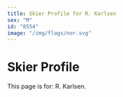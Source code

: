 ```yaml
---
title: Skier Profile for R. Karlsen
sex: "M"
id: "8554"
image: "/img/flags/nor.svg" 
---
```


# Skier Profile

This page is for: R. Karlsen.
    